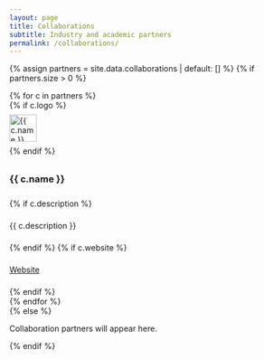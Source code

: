 ```yaml
---
layout: page
title: Collaborations
subtitle: Industry and academic partners
permalink: /collaborations/
---
```


{% assign partners = site.data.collaborations | default: [] %}
{% if partners.size > 0 %}
<div class="grid cols-3">
  {% for c in partners %}
  <article class="card" style="display:flex;flex-direction:column;gap:0.5rem;align-items:flex-start;">
    {% if c.logo %}<img src="{{ c.logo | relative_url }}" alt="{{ c.name }} logo" style="height:48px; width:auto;">{% endif %}
    <h3>{{ c.name }}</h3>
    {% if c.description %}<p>{{ c.description }}</p>{% endif %}
    {% if c.website %}<p><a href="{{ c.website }}" target="_blank" rel="noopener">Website</a></p>{% endif %}
  </article>
  {% endfor %}
</div>
{% else %}
<p class="muted">Collaboration partners will appear here.</p>
{% endif %}


